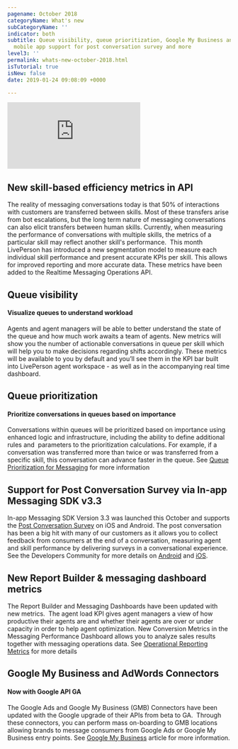 ```yaml
---
pagename: October 2018
categoryName: What's new
subCategoryName: ''
indicator: both
subtitle: Queue visibility, queue prioritization, Google My Business and AdWords Connectors,
  mobile app support for post conversation survey and more
level3: ''
permalink: whats-new-october-2018.html
isTutorial: true
isNew: false
date: 2019-01-24 09:08:09 +0000

---
```

<iframe style="max-width: 750px;" src="https://player.vimeo.com/video/295148682" frameborder="0" webkitallowfullscreen mozallowfullscreen allowfullscreen></iframe>

## New skill-based efficiency metrics in API

The reality of messaging conversations today is that 50% of interactions with customers are transferred between skills. Most of these transfers arise from bot escalations, but the long term nature of messaging conversations can also elicit transfers between human skills. Currently, when measuring the performance of conversations with multiple skills, the metrics of a particular skill may reflect another skill's performance.  This month LivePerson has introduced a new segmentation model to measure each individual skill performance and present accurate KPIs per skill. This allows for improved reporting and more accurate data. These metrics have been added to the Realtime Messaging Operations API.

## Queue visibility

#### Visualize queues to understand workload

Agents and agent managers will be able to better understand the state of the queue and how much work awaits a team of agents. New metrics will show you the number of actionable conversations in queue per skill which will help you to make decisions regarding shifts accordingly. These metrics will be available to you by default and you’ll see them in the KPI bar built into LivePerson agent workspace - as well as in the accompanying real time dashboard.

## Queue prioritization

#### Prioritize conversations in queues based on importance

Conversations within queues will be prioritized based on importance using enhanced logic and infrastructure, including the ability to define additional rules and  parameters to the prioritization calculations. For example, if a conversation was transferred more than twice or was transferred from a specific skill, this conversation can advance faster in the queue. See [Queue Prioritization for Messaging](contact-center-management-messaging-operations-queue-management-queue-prioritization-overview.html) for more information

## Support for Post Conversation Survey via In-app Messaging SDK v3.3

In-app Messaging SDK Version 3.3 was launched this October and supports the [Post Conversation Survey](ai-bots-automation-post-conversation-survey-bot.html) on iOS and Android. The post conversation has been a big hit with many of our customers as it allows you to collect feedback from consumers at the end of a conversation, measuring agent and skill performance by delivering surveys in a conversational experience. See the Developers Community for more details on [Android](https://developers.liveperson.com/mobile-app-messaging-sdk-for-android-release-notes-3-3-0.html) and [iOS](https://developers.liveperson.com/mobile-app-messaging-sdk-for-ios-release-notes-3-3-0.html).

## New Report Builder & messaging dashboard metrics

The Report Builder and Messaging Dashboards have been updated with new metrics.  The agent load KPI gives agent managers a view of how productive their agents are and whether their agents are over or under capacity in order to help agent optimization. New Conversion Metrics in the Messaging Performance Dashboard allows you to analyze sales results together with messaging operations data. See [Operational Reporting Metrics](data-reporting-messaging-messaging-dashboards-messaging-performance-dashboard.html) for more details

## Google My Business and AdWords Connectors

#### Now with Google API GA

The Google Ads and Google My Business (GMB) Connectors have been updated with the Google upgrade of their APIs from beta to GA.  Through these connectors, you can perform mass on-boarding to GMB locations allowing brands to message consumers from Google Ads or Google My Business entry points. See [Google My Business](messaging-channels-google-my-business.html) article for more information.